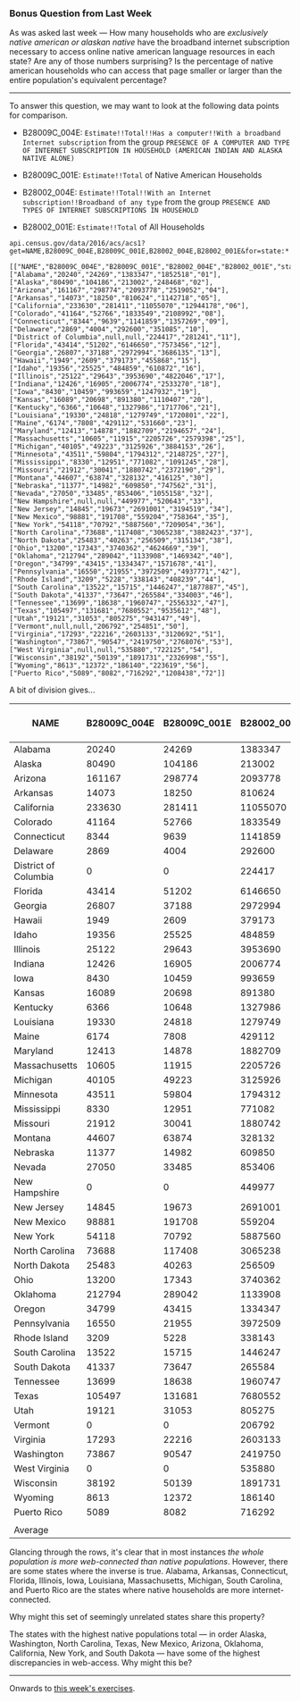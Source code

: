 ### Bonus Question from Last Week

As was asked last week — How many households who are *exclusively native american or alaskan native* have the broadband internet subscription necessary to access online native american language resources in each state? Are any of those numbers surprising? Is the percentage of native american households who can access that page smaller or larger than the entire population's equivalent percentage?

-----

To answer this question, we may want to look at the following data points for comparison.

- B28009C_004E: `Estimate!!Total!!Has a computer!!With a broadband Internet subscription` from the group `PRESENCE OF A COMPUTER AND TYPE OF INTERNET SUBSCRIPTION IN HOUSEHOLD (AMERICAN INDIAN AND ALASKA NATIVE ALONE)`

- B28009C_001E: `Estimate!!Total` of Native American Households

- B28002_004E: `Estimate!!Total!!With an Internet subscription!!Broadband of any type` from the group `PRESENCE AND TYPES OF INTERNET SUBSCRIPTIONS IN HOUSEHOLD`

- B28002_001E: `Estimate!!Total` of All Households

```
api.census.gov/data/2016/acs/acs1?get=NAME,B28009C_004E,B28009C_001E,B28002_004E,B28002_001E&for=state:*
```

```
[["NAME","B28009C_004E","B28009C_001E","B28002_004E","B28002_001E","state"],
["Alabama","20240","24269","1383347","1852518","01"],
["Alaska","80490","104186","213002","248468","02"],
["Arizona","161167","298774","2093778","2519052","04"],
["Arkansas","14073","18250","810624","1142718","05"],
["California","233630","281411","11055070","12944178","06"],
["Colorado","41164","52766","1833549","2108992","08"],
["Connecticut","8344","9639","1141859","1357269","09"],
["Delaware","2869","4004","292600","351085","10"],
["District of Columbia",null,null,"224417","281241","11"],
["Florida","43414","51202","6146650","7573456","12"],
["Georgia","26807","37188","2972994","3686135","13"],
["Hawaii","1949","2609","379173","455868","15"],
["Idaho","19356","25525","484859","610872","16"],
["Illinois","25122","29643","3953690","4822046","17"],
["Indiana","12426","16905","2006774","2533270","18"],
["Iowa","8430","10459","993659","1247932","19"],
["Kansas","16089","20698","891380","1110407","20"],
["Kentucky","6366","10648","1327986","1717706","21"],
["Louisiana","19330","24818","1279749","1720801","22"],
["Maine","6174","7808","429112","531660","23"],
["Maryland","12413","14878","1882709","2194657","24"],
["Massachusetts","10605","11915","2205726","2579398","25"],
["Michigan","40105","49223","3125926","3884153","26"],
["Minnesota","43511","59804","1794312","2148725","27"],
["Mississippi","8330","12951","771082","1091245","28"],
["Missouri","21912","30041","1880742","2372190","29"],
["Montana","44607","63874","328132","416125","30"],
["Nebraska","11377","14982","609850","747562","31"],
["Nevada","27050","33485","853406","1055158","32"],
["New Hampshire",null,null,"449977","520643","33"],
["New Jersey","14845","19673","2691001","3194519","34"],
["New Mexico","98881","191708","559204","758364","35"],
["New York","54118","70792","5887560","7209054","36"],
["North Carolina","73688","117408","3065238","3882423","37"],
["North Dakota","25483","40263","256509","315134","38"],
["Ohio","13200","17343","3740362","4624669","39"],
["Oklahoma","212794","289042","1133908","1469342","40"],
["Oregon","34799","43415","1334347","1571678","41"],
["Pennsylvania","16550","21955","3972509","4937771","42"],
["Rhode Island","3209","5228","338143","408239","44"],
["South Carolina","13522","15715","1446247","1877887","45"],
["South Dakota","41337","73647","265584","334003","46"],
["Tennessee","13699","18638","1960747","2556332","47"],
["Texas","105497","131681","7680552","9535612","48"],
["Utah","19121","31053","805275","943147","49"],
["Vermont",null,null,"206792","254851","50"],
["Virginia","17293","22216","2603133","3120692","51"],
["Washington","73867","90547","2419750","2768076","53"],
["West Virginia",null,null,"535880","722125","54"],
["Wisconsin","38192","50139","1891731","2326998","55"],
["Wyoming","8613","12372","186140","223619","56"],
["Puerto Rico","5089","8082","716292","1208438","72"]]
```

A bit of division gives...


| NAME                 | B28009C_004E | B28009C_001E | B28002_004E | B28002_001E | Native Household % | All Households % | 
|----------------------|--------------|--------------|-------------|-------------|--------------------|------------------| 
| Alabama              | 20240        | 24269        | 1383347     | 1852518     | 83.4%              | 74.7%            | 
| Alaska               | 80490        | 104186       | 213002      | 248468      | 77.3%              | 85.7%            | 
| Arizona              | 161167       | 298774       | 2093778     | 2519052     | 53.9%              | 83.1%            | 
| Arkansas             | 14073        | 18250        | 810624      | 1142718     | 77.1%              | 70.9%            | 
| California           | 233630       | 281411       | 11055070    | 12944178    | 83.0%              | 85.4%            | 
| Colorado             | 41164        | 52766        | 1833549     | 2108992     | 78.0%              | 86.9%            | 
| Connecticut          | 8344         | 9639         | 1141859     | 1357269     | 86.6%              | 84.1%            | 
| Delaware             | 2869         | 4004         | 292600      | 351085      | 71.7%              | 83.3%            | 
| District of Columbia | 0            | 0            | 224417      | 281241      | 0.0%               | 79.8%            | 
| Florida              | 43414        | 51202        | 6146650     | 7573456     | 84.8%              | 81.2%            | 
| Georgia              | 26807        | 37188        | 2972994     | 3686135     | 72.1%              | 80.7%            | 
| Hawaii               | 1949         | 2609         | 379173      | 455868      | 74.7%              | 83.2%            | 
| Idaho                | 19356        | 25525        | 484859      | 610872      | 75.8%              | 79.4%            | 
| Illinois             | 25122        | 29643        | 3953690     | 4822046     | 84.7%              | 82.0%            | 
| Indiana              | 12426        | 16905        | 2006774     | 2533270     | 73.5%              | 79.2%            | 
| Iowa                 | 8430         | 10459        | 993659      | 1247932     | 80.6%              | 79.6%            | 
| Kansas               | 16089        | 20698        | 891380      | 1110407     | 77.7%              | 80.3%            | 
| Kentucky             | 6366         | 10648        | 1327986     | 1717706     | 59.8%              | 77.3%            | 
| Louisiana            | 19330        | 24818        | 1279749     | 1720801     | 77.9%              | 74.4%            | 
| Maine                | 6174         | 7808         | 429112      | 531660      | 79.1%              | 80.7%            | 
| Maryland             | 12413        | 14878        | 1882709     | 2194657     | 83.4%              | 85.8%            | 
| Massachusetts        | 10605        | 11915        | 2205726     | 2579398     | 89.0%              | 85.5%            | 
| Michigan             | 40105        | 49223        | 3125926     | 3884153     | 81.5%              | 80.5%            | 
| Minnesota            | 43511        | 59804        | 1794312     | 2148725     | 72.8%              | 83.5%            | 
| Mississippi          | 8330         | 12951        | 771082      | 1091245     | 64.3%              | 70.7%            | 
| Missouri             | 21912        | 30041        | 1880742     | 2372190     | 72.9%              | 79.3%            | 
| Montana              | 44607        | 63874        | 328132      | 416125      | 69.8%              | 78.9%            | 
| Nebraska             | 11377        | 14982        | 609850      | 747562      | 75.9%              | 81.6%            | 
| Nevada               | 27050        | 33485        | 853406      | 1055158     | 80.8%              | 80.9%            | 
| New Hampshire        | 0            | 0            | 449977      | 520643      | 0.0%               | 86.4%            | 
| New Jersey           | 14845        | 19673        | 2691001     | 3194519     | 75.5%              | 84.2%            | 
| New Mexico           | 98881        | 191708       | 559204      | 758364      | 51.6%              | 73.7%            | 
| New York             | 54118        | 70792        | 5887560     | 7209054     | 76.4%              | 81.7%            | 
| North Carolina       | 73688        | 117408       | 3065238     | 3882423     | 62.8%              | 79.0%            | 
| North Dakota         | 25483        | 40263        | 256509      | 315134      | 63.3%              | 81.4%            | 
| Ohio                 | 13200        | 17343        | 3740362     | 4624669     | 76.1%              | 80.9%            | 
| Oklahoma             | 212794       | 289042       | 1133908     | 1469342     | 73.6%              | 77.2%            | 
| Oregon               | 34799        | 43415        | 1334347     | 1571678     | 80.2%              | 84.9%            | 
| Pennsylvania         | 16550        | 21955        | 3972509     | 4937771     | 75.4%              | 80.5%            | 
| Rhode Island         | 3209         | 5228         | 338143      | 408239      | 61.4%              | 82.8%            | 
| South Carolina       | 13522        | 15715        | 1446247     | 1877887     | 86.0%              | 77.0%            | 
| South Dakota         | 41337        | 73647        | 265584      | 334003      | 56.1%              | 79.5%            | 
| Tennessee            | 13699        | 18638        | 1960747     | 2556332     | 73.5%              | 76.7%            | 
| Texas                | 105497       | 131681       | 7680552     | 9535612     | 80.1%              | 80.5%            | 
| Utah                 | 19121        | 31053        | 805275      | 943147      | 61.6%              | 85.4%            | 
| Vermont              | 0            | 0            | 206792      | 254851      | 0.0%               | 81.1%            | 
| Virginia             | 17293        | 22216        | 2603133     | 3120692     | 77.8%              | 83.4%            | 
| Washington           | 73867        | 90547        | 2419750     | 2768076     | 81.6%              | 87.4%            | 
| West Virginia        | 0            | 0            | 535880      | 722125      | 0.0%               | 74.2%            | 
| Wisconsin            | 38192        | 50139        | 1891731     | 2326998     | 76.2%              | 81.3%            | 
| Wyoming              | 8613         | 12372        | 186140      | 223619      | 69.6%              | 83.2%            | 
| Puerto Rico          | 5089         | 8082         | 716292      | 1208438     | 63.0%              | 59.3%            | 
|                      |              |              |             |             |                    |                  | 
| Average              |              |              |             |             | 68.5%              | 80.4%            | 


Glancing through the rows, it's clear that in most instances *the whole population is more web-connected than native populations*. However, there are some states where the inverse is true. Alabama, Arkansas, Connecticut, Florida, Illinois, Iowa, Louisiana, Massachusetts, Michigan, South Carolina, and Puerto Rico are the states where native households are more internet-connected. 

Why might this set of seemingly unrelated states share this property? 

The states with the highest native populations total — in order Alaska, Washington, North Carolina, Texas, New Mexico, Arizona, Oklahoma, California, New York, and South Dakota — have some of the highest discrepancies in web-access. Why might this be?

-----

Onwards to [this week's exercises](data.md).

